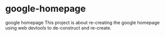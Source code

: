 # google-homepage
google homepage
This project is about re-creating the google homepage using web devtools to de-construct and re-create.
